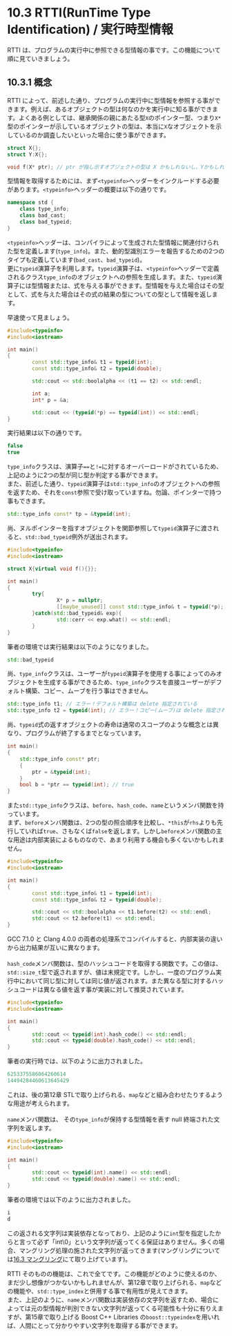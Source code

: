 # 10.3 RTTI(RunTime Type Identification)  / 実行時型情報

RTTI は、プログラムの実行中に参照できる型情報の事です。この機能について順に見ていきましょう。

## 10.3.1 概念
RTTI によって、前述した通り、プログラムの実行中に型情報を参照する事ができます。例えば、あるオブジェクトの型は何なのかを実行中に知る事ができます。よくある例としては、継承関係の親にあたる型`X`のポインター型、つまり`X*`型のポインターが示しているオブジェクトの型は、本当に`X`なオブジェクトを示しているのか調査したいといった場合に使う事ができます。
```cpp
struct X{};
struct Y:X{};

void f(X* ptr); // ptr が指し示すオブジェクトの型は X かもしれないし、Yかもしれない
```
型情報を取得するためには、まず`<typeinfo>`ヘッダーをインクルードする必要があります。`<typeinfo>`ヘッダーの概要は以下の通りです。
```cpp
namespace std {
    class type_info;
    class bad_cast;
    class bad_typeid;
}
```
`<typeinfo>`ヘッダーは、コンパイラによって生成された型情報に関連付けられた型を定義します(`type_info`)。また、動的型識別エラーを報告するための2つのタイプも定義しています(`bad_cast`、`bad_typeid`)。<br>
更に`typeid`演算子を利用します。`typeid`演算子は、`<typeinfo>`ヘッダーで定義されるクラス`type_info`のオブジェクトへの参照を生成します。また、`typeid`演算子には型情報または、式を与える事ができます。型情報を与えた場合はその型として、式を与えた場合はその式の結果の型についての型として情報を返します。

早速使って見ましょう。
```cpp
#include<typeinfo>
#include<iostream>

int main()
{
        const std::type_info& t1 = typeid(int);
        const std::type_info& t2 = typeid(double);

        std::cout << std::boolalpha << (t1 == t2) << std::endl;

        int a;
        int* p = &a;

        std::cout << (typeid(*p) == typeid(int)) << std::endl;
}
```
実行結果は以下の通りです。
```cpp
false
true
```
`type_info`クラスは、演算子`==`と`!=`に対するオーバーロードがされているため、上記のように2つの型が同じ型か判定する事ができます。<br>
また、前述した通り、`typeid`演算子は`std::type_info`のオブジェクトへの参照を返すため、それを`const`参照で受け取っていますね。勿論、ポインターで持つ事もできます。
```cpp
std::type_info const* tp = &typeid(int);
```
尚、ヌルポインターを指すオブジェクトを関節参照して`typeid`演算子に渡されると、`std::bad_typeid`例外が送出されます。
```cpp
#include<typeinfo>
#include<iostream>

struct X{virtual void f(){}};

int main()
{
        try{
                X* p = nullptr;
                [[maybe_unused]] const std::type_info& t = typeid(*p);
        }catch(std::bad_typeid& exp){
                std::cerr << exp.what() << std::endl;
        }
}
```
筆者の環境では実行結果は以下のようになりました。
```cpp
std::bad_typeid
```
尚、`type_info`クラスは、ユーザーが`typeid`演算子を使用する事によってのみオブジェクトを生成する事ができるため、`type_info`クラスを直接ユーザーがデフォルト構築、コピー、ムーブを行う事はできません。
```cpp
std::type_info t1; // エラー！デフォルト構築は delete 指定されている
std::type_info t2 = typeid(int); // エラー！コピー(ムーブ)は delete 指定されている
```
尚、`typeid`式の返すオブジェクトの寿命は通常のスコープのような概念とは異なり、プログラムが終了するまでとなっています。
```cpp
int main()
{
    std::type_info const* ptr;
    {
        ptr = &typeid(int);
    }
    bool b = *ptr == typeid(int); // true
}
```
また`std::type_info`クラスは、`before`、`hash_code`、`name`というメンバ関数を持っています。<br>
まず、`before`メンバ関数は、2つの型の照合順序を比較し、`*this`が`rhs`よりも先行していれば`true`、さもなくば`false`を返します。しかし`before`メンバ関数の主な用途は内部実装によるものなので、あまり利用する機会も多くないかもしれません。
```cpp
#include<typeinfo>
#include<iostream>

int main()
{
        const std::type_info& t1 = typeid(int);
        const std::type_info& t2 = typeid(double);

        std::cout << std::boolalpha << t1.before(t2) << std::endl;
        std::cout << t2.before(t1) << std::endl;
}
```
GCC 7.1.0 と Clang 4.0.0 の両者の処理系でコンパイルすると、内部実装の違いから出力結果が互いに異なります。<br>
<br>`hash_code`メンバ関数は、型のハッシュコードを取得する関数です。この値は、`std::size_t`型で返されますが、値は末規定です。しかし、一度のプログラム実行中において同じ型に対しては同じ値が返されます。また異なる型に対するハッシュコードは異なる値を返す事が実装に対して推奨されています。
```cpp
#include<typeinfo>
#include<iostream>

int main()
{
        std::cout << typeid(int).hash_code() << std::endl;
        std::cout << typeid(double).hash_code() << std::endl;
}
```
筆者の実行時では、以下のように出力されました。
```cpp
6253375586064260614
14494284460613645429
```
これは、後の第12章 STLで取り上げられる、`map`などと組み合わせたりするような用途が考えられます。<br><br>
`name`メンバ関数は、 その`type_info`が保持する型情報を表す null 終端された文字列を返します。
```cpp
#include<typeinfo>
#include<iostream>

int main()
{
        std::cout << typeid(int).name() << std::endl;
        std::cout << typeid(double).name() << std::endl;
}
```
筆者の環境では以下のように出力されました。
```cpp
i
d
```
この返される文字列は実装依存となっており、上記のように`int`型を指定したからと言って必ず「int\0」という文字列が返ってくる保証はありません。多くの場合、マングリング処理の施された文字列が返ってきます(マングリングについては[16.3 マングリング](Chap16/163-マングリング.md)にて取り上げています)。

RTTI そのものの機能は、これで全てです。この機能がどのように使えるのか、まだ少し想像がつかないかもしれませんが、第12章で取り上げられる、`map`などの機能や、`std::type_index`と併用する事で有用性が見えてきます。<br>
また、上記のように、`name`メンバ関数は実装依存の文字列を返すため、場合によっては元の型情報が判別できない文字列が返ってくる可能性も十分に有りえますが、第15章で取り上げる Boost C++ Libraries の`boost::typeindex`を用いれば、人間にとって分かりやすい文字列を取得する事ができます。
